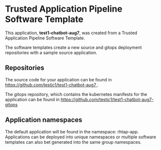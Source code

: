 # Trusted Application Pipeline Software Template

This application, **test1-chatbot-aug7**, was created from a Trusted Application Pipeline Software Template.

The software templates create a new source and gitops deployment repositories with a sample source application. 

## Repositories

The source code for your application can be found in [https://github.com/testjc1/test1-chatbot-aug7 ](https://github.com/testjc1/test1-chatbot-aug7 ).
 
The gitops repository, which contains the kubernetes manifests for the application can be found in 
[https://github.com/testjc1/test1-chatbot-aug7-gitops ](https://github.com/testjc1/test1-chatbot-aug7-gitops ) 

## Application namespaces 

The default application will be found in the namespace: rhtap-app. Applications can be deployed into unique namespaces or multiple software templates can also bet generated into the same group namespaces.  